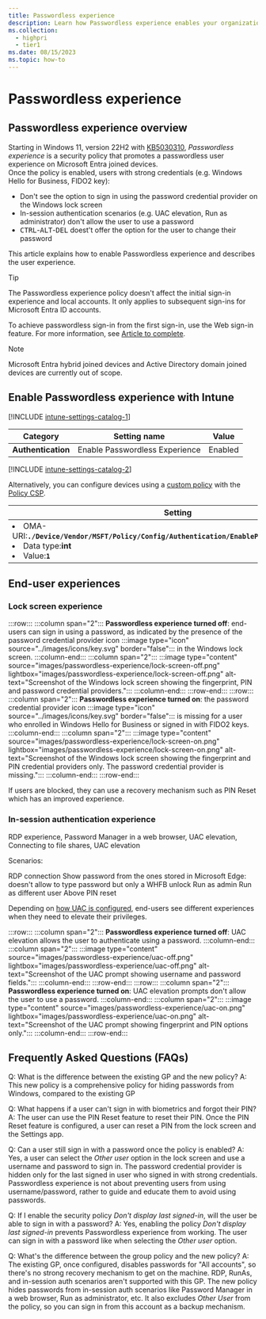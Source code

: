 ```yaml
---
title: Passwordless experience
description: Learn how Passwordless experience enables your organization to move away from passwords.
ms.collection: 
  - highpri
  - tier1
ms.date: 08/15/2023
ms.topic: how-to
---
```


# Passwordless experience

## Passwordless experience overview

Starting in Windows 11, version 22H2 with [KB5030310](https://support.microsoft.com/kb/5030310), *Passwordless experience* is a security policy that promotes a passwordless user experience on Microsoft Entra joined devices.\
Once the policy is enabled, users with strong credentials (e.g. Windows Hello for Business, FIDO2 key):

- Don't see the option to sign in using the password credential provider on the Windows lock screen
- In-session authentication scenarios (e.g. UAC elevation, Run as administrator) don't allow the user to use a password
- <kbd>CTRL</kbd>-<kbd>ALT</kbd>-<kbd>DEL</kbd> doest't offer the option for the user to change their password

This article explains how to enable Passwordless experience and describes the user experience.

>[!TIP]
> The Passwordless experience policy doesn't affect the initial sign-in experience and local accounts. It only applies to subsequent sign-ins for Microsoft Entra ID accounts.
>
> To achieve passwordless sign-in from the first sign-in, use the Web sign-in feature. For more information, see [Article to complete](https://learn.microsoft.com).

>[!NOTE]
>Microsoft Entra hybrid joined devices and Active Directory domain joined devices are currently out of scope.

## Enable Passwordless experience with Intune

[!INCLUDE [intune-settings-catalog-1](../../../includes/configure/intune-settings-catalog-1.md)]

| Category | Setting name | Value |
|--|--|--|
| **Authentication** | Enable Passwordless Experience | Enabled |

[!INCLUDE [intune-settings-catalog-2](../../../includes/configure/intune-settings-catalog-2.md)]

Alternatively, you can configure devices using a [custom policy][INT-2] with the [Policy CSP][CSP-1]. 

| Setting |
|--------|
| <li> OMA-URI:**`./Device/Vendor/MSFT/Policy/Config/Authentication/EnablePasswordlessExperience`**</li><li>Data type:**int**</li><li>Value:**`1`**</li>|

## End-user experiences

### Lock screen experience

:::row:::
  :::column span="2":::
  **Passwordless experience turned off**: end-users can sign in using a password, as indicated by the presence of the password credential provider icon :::image type="icon" source="../images/icons/key.svg" border="false"::: in the Windows lock screen.
  :::column-end:::
  :::column span="2":::
  :::image type="content" source="images/passwordless-experience/lock-screen-off.png" lightbox="images/passwordless-experience/lock-screen-off.png" alt-text="Screenshot of the Windows lock screen showing the fingerprint, PIN and password credential providers.":::
  :::column-end:::
:::row-end:::
:::row:::
  :::column span="2":::
  **Passwordless experience turned on**: the password credential provider icon :::image type="icon" source="../images/icons/key.svg" border="false"::: is missing for a user who enrolled in Windows Hello for Business or signed in with FIDO2 keys.
  :::column-end:::
  :::column span="2":::
  :::image type="content" source="images/passwordless-experience/lock-screen-on.png" lightbox="images/passwordless-experience/lock-screen-on.png" alt-text="Screenshot of the Windows lock screen showing the fingerprint and PIN credential providers only. The password credential provider is missing.":::
  :::column-end:::
:::row-end:::

If users are blocked, they can use a recovery mechanism such as PIN Reset which has an improved experience.

### In-session authentication experience

RDP experience, Password Manager in a web browser, UAC elevation, Connecting to file shares, UAC elevation

Scenarios:

RDP connection
Show password from the ones stored in Microsoft Edge: doesn't allow to type password but only a WHFB unlock
Run as admin
Run as different user
Above PIN reset

Depending on [how UAC is configured][UAC-1], end-users see different experiences when they need to elevate their privileges.

:::row:::
  :::column span="2":::
  **Passwordless experience turned off**: UAC elevation allows the user to authenticate using a password.
  :::column-end:::
  :::column span="2":::
  :::image type="content" source="images/passwordless-experience/uac-off.png" lightbox="images/passwordless-experience/uac-off.png" alt-text="Screenshot of the UAC prompt showing username and password fields.":::
  :::column-end:::
:::row-end:::
:::row:::
  :::column span="2":::
  **Passwordless experience turned on**: UAC elevation prompts don't allow the user to use a password.
  :::column-end:::
  :::column span="2":::
  :::image type="content" source="images/passwordless-experience/uac-on.png" lightbox="images/passwordless-experience/uac-on.png" alt-text="Screenshot of the UAC prompt showing fingerprint and PIN options only.":::
  :::column-end:::
:::row-end:::

## Frequently Asked Questions (FAQs)

Q: What is the difference between the existing GP and the new policy?
A: This new policy is a comprehensive policy for hiding passwords from Windows, compared to the existing GP

Q: What happens if a user can't sign in with biometrics and forgot their PIN?
A: The user can use the PIN Reset feature to reset their PIN. Once the PIN Reset feature is configured, a user can reset a PIN from the lock screen and the Settings app.

Q: Can a user still sign in with a password once the policy is enabled?
A: Yes, a user can select the *Other user* option in the lock screen and use a username and password to sign in. The password credential provider is hidden only for the last signed in user who signed in with strong credentials. Passwordless experience is not about preventing users from using username/password, rather to guide and educate them to avoid using passwords.

Q: If I enable the security policy *Don't display last signed-in*, will the user be able to sign in with a password? 
A: Yes, enabling the policy *Don't display last signed-in* prevents Passwordless experience from working. The user can sign in with a password like when selecting the *Other user* option.

Q: What's the difference between the group policy and the new policy?
A: The existing GP, once configured, disables passwords for "All accounts", so there's no strong recovery mechanism to get on the machine. RDP, RunAs, and in-session auth scenarios aren't supported with this GP. The new policy hides passwords from in-session auth scenarios like Password Manager in a web browser, Run as administrator, etc. It also excludes *Other User* from the policy, so you can sign in from this account as a backup mechanism.

<!--links used in this document-->

[CSP-1]: /windows/client-management/mdm/policy-csp-authentication#enablepasswordlessexperience
[CSP-2]: /windows/client-management/mdm/policy-csp-authentication#enablewebsignin
[INT-2]: /mem/intune/configuration/custom-settings-windows-10
[UAC-1]: /windows/security/application-security/application-control/user-account-control/settings-and-configuration?tabs=intune
